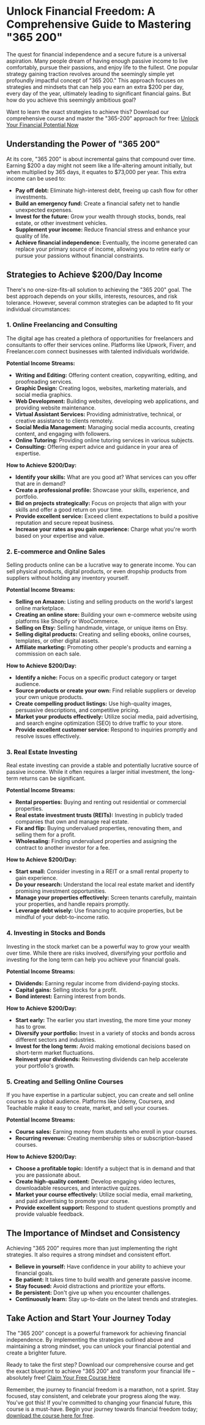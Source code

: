 # Unlock Financial Freedom: A Comprehensive Guide to Mastering "365 200"

The quest for financial independence and a secure future is a universal aspiration. Many people dream of having enough passive income to live comfortably, pursue their passions, and enjoy life to the fullest. One popular strategy gaining traction revolves around the seemingly simple yet profoundly impactful concept of "365 200." This approach focuses on strategies and mindsets that can help you earn an extra $200 per day, every day of the year, ultimately leading to significant financial gains. But how do you achieve this seemingly ambitious goal?

Want to learn the exact strategies to achieve this? Download our comprehensive course and master the "365-200" approach for free: [Unlock Your Financial Potential Now](https://udemywork.com/365-200)

## Understanding the Power of "365 200"

At its core, "365 200" is about incremental gains that compound over time. Earning $200 a day might not seem like a life-altering amount initially, but when multiplied by 365 days, it equates to $73,000 per year. This extra income can be used to:

*   **Pay off debt:** Eliminate high-interest debt, freeing up cash flow for other investments.
*   **Build an emergency fund:** Create a financial safety net to handle unexpected expenses.
*   **Invest for the future:** Grow your wealth through stocks, bonds, real estate, or other investment vehicles.
*   **Supplement your income:** Reduce financial stress and enhance your quality of life.
*   **Achieve financial independence:** Eventually, the income generated can replace your primary source of income, allowing you to retire early or pursue your passions without financial constraints.

## Strategies to Achieve $200/Day Income

There's no one-size-fits-all solution to achieving the "365 200" goal. The best approach depends on your skills, interests, resources, and risk tolerance. However, several common strategies can be adapted to fit your individual circumstances:

### 1. Online Freelancing and Consulting

The digital age has created a plethora of opportunities for freelancers and consultants to offer their services online. Platforms like Upwork, Fiverr, and Freelancer.com connect businesses with talented individuals worldwide.

**Potential Income Streams:**

*   **Writing and Editing:** Offering content creation, copywriting, editing, and proofreading services.
*   **Graphic Design:** Creating logos, websites, marketing materials, and social media graphics.
*   **Web Development:** Building websites, developing web applications, and providing website maintenance.
*   **Virtual Assistant Services:** Providing administrative, technical, or creative assistance to clients remotely.
*   **Social Media Management:** Managing social media accounts, creating content, and engaging with followers.
*   **Online Tutoring:** Providing online tutoring services in various subjects.
*   **Consulting:** Offering expert advice and guidance in your area of expertise.

**How to Achieve $200/Day:**

*   **Identify your skills:** What are you good at? What services can you offer that are in demand?
*   **Create a professional profile:** Showcase your skills, experience, and portfolio.
*   **Bid on projects strategically:** Focus on projects that align with your skills and offer a good return on your time.
*   **Provide excellent service:** Exceed client expectations to build a positive reputation and secure repeat business.
*   **Increase your rates as you gain experience:** Charge what you're worth based on your expertise and value.

### 2. E-commerce and Online Sales

Selling products online can be a lucrative way to generate income. You can sell physical products, digital products, or even dropship products from suppliers without holding any inventory yourself.

**Potential Income Streams:**

*   **Selling on Amazon:** Listing and selling products on the world's largest online marketplace.
*   **Creating an online store:** Building your own e-commerce website using platforms like Shopify or WooCommerce.
*   **Selling on Etsy:** Selling handmade, vintage, or unique items on Etsy.
*   **Selling digital products:** Creating and selling ebooks, online courses, templates, or other digital assets.
*   **Affiliate marketing:** Promoting other people's products and earning a commission on each sale.

**How to Achieve $200/Day:**

*   **Identify a niche:** Focus on a specific product category or target audience.
*   **Source products or create your own:** Find reliable suppliers or develop your own unique products.
*   **Create compelling product listings:** Use high-quality images, persuasive descriptions, and competitive pricing.
*   **Market your products effectively:** Utilize social media, paid advertising, and search engine optimization (SEO) to drive traffic to your store.
*   **Provide excellent customer service:** Respond to inquiries promptly and resolve issues effectively.

### 3. Real Estate Investing

Real estate investing can provide a stable and potentially lucrative source of passive income. While it often requires a larger initial investment, the long-term returns can be significant.

**Potential Income Streams:**

*   **Rental properties:** Buying and renting out residential or commercial properties.
*   **Real estate investment trusts (REITs):** Investing in publicly traded companies that own and manage real estate.
*   **Fix and flip:** Buying undervalued properties, renovating them, and selling them for a profit.
*   **Wholesaling:** Finding undervalued properties and assigning the contract to another investor for a fee.

**How to Achieve $200/Day:**

*   **Start small:** Consider investing in a REIT or a small rental property to gain experience.
*   **Do your research:** Understand the local real estate market and identify promising investment opportunities.
*   **Manage your properties effectively:** Screen tenants carefully, maintain your properties, and handle repairs promptly.
*   **Leverage debt wisely:** Use financing to acquire properties, but be mindful of your debt-to-income ratio.

### 4. Investing in Stocks and Bonds

Investing in the stock market can be a powerful way to grow your wealth over time. While there are risks involved, diversifying your portfolio and investing for the long term can help you achieve your financial goals.

**Potential Income Streams:**

*   **Dividends:** Earning regular income from dividend-paying stocks.
*   **Capital gains:** Selling stocks for a profit.
*   **Bond interest:** Earning interest from bonds.

**How to Achieve $200/Day:**

*   **Start early:** The earlier you start investing, the more time your money has to grow.
*   **Diversify your portfolio:** Invest in a variety of stocks and bonds across different sectors and industries.
*   **Invest for the long term:** Avoid making emotional decisions based on short-term market fluctuations.
*   **Reinvest your dividends:** Reinvesting dividends can help accelerate your portfolio's growth.

### 5. Creating and Selling Online Courses

If you have expertise in a particular subject, you can create and sell online courses to a global audience. Platforms like Udemy, Coursera, and Teachable make it easy to create, market, and sell your courses.

**Potential Income Streams:**

*   **Course sales:** Earning money from students who enroll in your courses.
*   **Recurring revenue:** Creating membership sites or subscription-based courses.

**How to Achieve $200/Day:**

*   **Choose a profitable topic:** Identify a subject that is in demand and that you are passionate about.
*   **Create high-quality content:** Develop engaging video lectures, downloadable resources, and interactive quizzes.
*   **Market your course effectively:** Utilize social media, email marketing, and paid advertising to promote your course.
*   **Provide excellent support:** Respond to student questions promptly and provide valuable feedback.

## The Importance of Mindset and Consistency

Achieving "365 200" requires more than just implementing the right strategies. It also requires a strong mindset and consistent effort.

*   **Believe in yourself:** Have confidence in your ability to achieve your financial goals.
*   **Be patient:** It takes time to build wealth and generate passive income.
*   **Stay focused:** Avoid distractions and prioritize your efforts.
*   **Be persistent:** Don't give up when you encounter challenges.
*   **Continuously learn:** Stay up-to-date on the latest trends and strategies.

## Take Action and Start Your Journey Today

The "365 200" concept is a powerful framework for achieving financial independence. By implementing the strategies outlined above and maintaining a strong mindset, you can unlock your financial potential and create a brighter future.

Ready to take the first step? Download our comprehensive course and get the exact blueprint to achieve "365 200" and transform your financial life – absolutely free! [Claim Your Free Course Here](https://udemywork.com/365-200)

Remember, the journey to financial freedom is a marathon, not a sprint. Stay focused, stay consistent, and celebrate your progress along the way. You've got this! If you're committed to changing your financial future, this course is a must-have. Begin your journey towards financial freedom today; [download the course here for free](https://udemywork.com/365-200).
